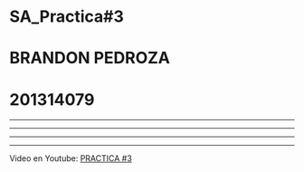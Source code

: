 # SA_Practica#3
# BRANDON PEDROZA

# 201314079
--------------
------
------
------
Video en Youtube: [PRACTICA #3](https://youtu.be/1T6-8DZpSHs)



